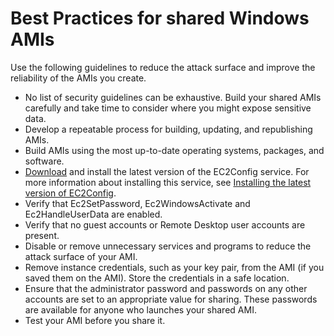 # Best Practices for shared Windows AMIs<a name="windows-amis-guidelines"></a>

Use the following guidelines to reduce the attack surface and improve the reliability of the AMIs you create\. 
+ No list of security guidelines can be exhaustive\. Build your shared AMIs carefully and take time to consider where you might expose sensitive data\.
+ Develop a repeatable process for building, updating, and republishing AMIs\.
+ Build AMIs using the most up\-to\-date operating systems, packages, and software\.
+ [Download](https://s3.amazonaws.com/ec2-downloads-windows/EC2Config/EC2Install.zip) and install the latest version of the EC2Config service\. For more information about installing this service, see [Installing the latest version of EC2Config](UsingConfig_Install.md)\. 
+ Verify that Ec2SetPassword, Ec2WindowsActivate and Ec2HandleUserData are enabled\.
+ Verify that no guest accounts or Remote Desktop user accounts are present\.
+ Disable or remove unnecessary services and programs to reduce the attack surface of your AMI\.
+ Remove instance credentials, such as your key pair, from the AMI \(if you saved them on the AMI\)\. Store the credentials in a safe location\.
+ Ensure that the administrator password and passwords on any other accounts are set to an appropriate value for sharing\. These passwords are available for anyone who launches your shared AMI\.
+ Test your AMI before you share it\.